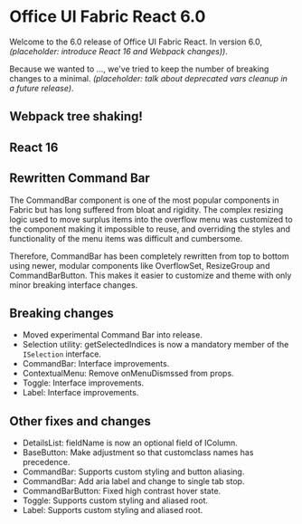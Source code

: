 # Office UI Fabric React 6.0

Welcome to the 6.0 release of Office UI Fabric React. In version 6.0,
*(placeholder: introduce React 16 and Webpack changes))*.

Because we wanted to ..., we've tried to keep the number of breaking changes
to a minimal. *(placeholder: talk about deprecated vars cleanup in a future
release)*.

##  Webpack tree shaking!
[comment]: <> (Placeholder area for describing webpack)

##  React 16
[comment]: <> (Placeholder area for describing react)

## Rewritten Command Bar

The CommandBar component is one of the most popular components in Fabric but
has long suffered from bloat and rigidity. The complex resizing logic used to
move surplus items into the overflow menu was customized to the component
making it impossible to reuse, and overriding the styles and functionality of
the menu items was difficult and cumbersome.

Therefore, CommandBar has been completely rewritten from top to bottom using
newer, modular components like OverflowSet, ResizeGroup and CommandBarButton.
This makes it easier to customize and theme with only minor breaking interface
changes.

## Breaking changes
* Moved experimental Command Bar into release.
* Selection utility: getSelectedIndices is now a mandatory member of the `ISelection` interface.
* CommandBar: Interface improvements.
* ContextualMenu: Remove onMenuDismssed from props.
* Toggle: Interface improvements.
* Label: Interface improvements.

## Other fixes and changes
* DetailsList: fieldName is now an optional field of IColumn.
* BaseButton: Make adjustment so that customclass names has precedence.
* CommandBar: Supports custom styling and button aliasing.
* CommandBar: Add aria label and change to single tab stop.
* CommandBarButton: Fixed high contrast hover state.
* Toggle: Supports custom styling and aliased root.
* Label: Supports custom styling and aliased root.
